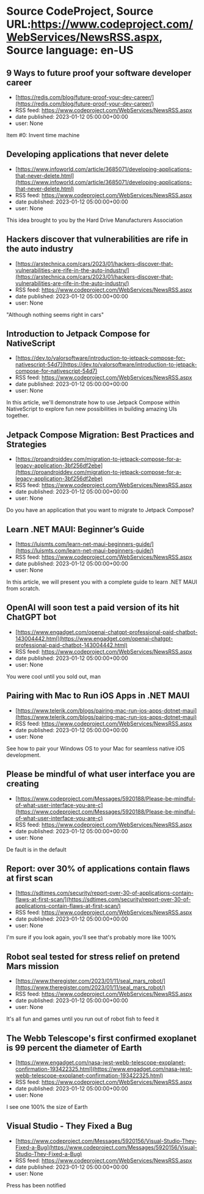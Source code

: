 # Source CodeProject, Source URL:https://www.codeproject.com/WebServices/NewsRSS.aspx, Source language: en-US

## 9 Ways to future proof your software developer career
 - [https://redis.com/blog/future-proof-your-dev-career/](https://redis.com/blog/future-proof-your-dev-career/)
 - RSS feed: https://www.codeproject.com/WebServices/NewsRSS.aspx
 - date published: 2023-01-12 05:00:00+00:00
 - user: None

Item #0: Invent time machine

## Developing applications that never delete
 - [https://www.infoworld.com/article/3685071/developing-applications-that-never-delete.html](https://www.infoworld.com/article/3685071/developing-applications-that-never-delete.html)
 - RSS feed: https://www.codeproject.com/WebServices/NewsRSS.aspx
 - date published: 2023-01-12 05:00:00+00:00
 - user: None

This idea brought to you by the Hard Drive Manufacturers Association

## Hackers discover that vulnerabilities are rife in the auto industry
 - [https://arstechnica.com/cars/2023/01/hackers-discover-that-vulnerabilities-are-rife-in-the-auto-industry/](https://arstechnica.com/cars/2023/01/hackers-discover-that-vulnerabilities-are-rife-in-the-auto-industry/)
 - RSS feed: https://www.codeproject.com/WebServices/NewsRSS.aspx
 - date published: 2023-01-12 05:00:00+00:00
 - user: None

"Although nothing seems right in cars"

## Introduction to Jetpack Compose for NativeScript
 - [https://dev.to/valorsoftware/introduction-to-jetpack-compose-for-nativescript-54d7](https://dev.to/valorsoftware/introduction-to-jetpack-compose-for-nativescript-54d7)
 - RSS feed: https://www.codeproject.com/WebServices/NewsRSS.aspx
 - date published: 2023-01-12 05:00:00+00:00
 - user: None

In this article, we'll demonstrate how to use Jetpack Compose within NativeScript to explore fun new possibilities in building amazing UIs together.

## Jetpack Compose Migration: Best Practices and Strategies
 - [https://proandroiddev.com/migration-to-jetpack-compose-for-a-legacy-application-3bf256df2ebe](https://proandroiddev.com/migration-to-jetpack-compose-for-a-legacy-application-3bf256df2ebe)
 - RSS feed: https://www.codeproject.com/WebServices/NewsRSS.aspx
 - date published: 2023-01-12 05:00:00+00:00
 - user: None

Do you have an application that you want to migrate to Jetpack Compose?

## Learn .NET MAUI: Beginner’s Guide
 - [https://luismts.com/learn-net-maui-beginners-guide/](https://luismts.com/learn-net-maui-beginners-guide/)
 - RSS feed: https://www.codeproject.com/WebServices/NewsRSS.aspx
 - date published: 2023-01-12 05:00:00+00:00
 - user: None

In this article, we will present you with a complete guide to learn .NET MAUI from scratch.

## OpenAI will soon test a paid version of its hit ChatGPT bot
 - [https://www.engadget.com/openai-chatgpt-professional-paid-chatbot-143004442.html](https://www.engadget.com/openai-chatgpt-professional-paid-chatbot-143004442.html)
 - RSS feed: https://www.codeproject.com/WebServices/NewsRSS.aspx
 - date published: 2023-01-12 05:00:00+00:00
 - user: None

You were cool until you sold out, man

## Pairing with Mac to Run iOS Apps in .NET MAUI
 - [https://www.telerik.com/blogs/pairing-mac-run-ios-apps-dotnet-maui](https://www.telerik.com/blogs/pairing-mac-run-ios-apps-dotnet-maui)
 - RSS feed: https://www.codeproject.com/WebServices/NewsRSS.aspx
 - date published: 2023-01-12 05:00:00+00:00
 - user: None

See how to pair your Windows OS to your Mac for seamless native iOS development.

## Please be mindful of what user interface you are creating
 - [https://www.codeproject.com/Messages/5920188/Please-be-mindful-of-what-user-interface-you-are-c](https://www.codeproject.com/Messages/5920188/Please-be-mindful-of-what-user-interface-you-are-c)
 - RSS feed: https://www.codeproject.com/WebServices/NewsRSS.aspx
 - date published: 2023-01-12 05:00:00+00:00
 - user: None

De fault is in the default

## Report: over 30% of applications contain flaws at first scan
 - [https://sdtimes.com/security/report-over-30-of-applications-contain-flaws-at-first-scan/](https://sdtimes.com/security/report-over-30-of-applications-contain-flaws-at-first-scan/)
 - RSS feed: https://www.codeproject.com/WebServices/NewsRSS.aspx
 - date published: 2023-01-12 05:00:00+00:00
 - user: None

I'm sure if you look again, you'll see that's probably more like 100%

## Robot seal tested for stress relief on pretend Mars mission
 - [https://www.theregister.com/2023/01/11/seal_mars_robot/](https://www.theregister.com/2023/01/11/seal_mars_robot/)
 - RSS feed: https://www.codeproject.com/WebServices/NewsRSS.aspx
 - date published: 2023-01-12 05:00:00+00:00
 - user: None

It's all fun and games until you run out of robot fish to feed it

## The Webb Telescope's first confirmed exoplanet is 99 percent the diameter of Earth
 - [https://www.engadget.com/nasa-jwst-webb-telescope-exoplanet-confirmation-193422325.html](https://www.engadget.com/nasa-jwst-webb-telescope-exoplanet-confirmation-193422325.html)
 - RSS feed: https://www.codeproject.com/WebServices/NewsRSS.aspx
 - date published: 2023-01-12 05:00:00+00:00
 - user: None

I see one 100% the size of Earth

## Visual Studio - They Fixed a Bug
 - [https://www.codeproject.com/Messages/5920156/Visual-Studio-They-Fixed-a-Bug](https://www.codeproject.com/Messages/5920156/Visual-Studio-They-Fixed-a-Bug)
 - RSS feed: https://www.codeproject.com/WebServices/NewsRSS.aspx
 - date published: 2023-01-12 05:00:00+00:00
 - user: None

Press has been notified
